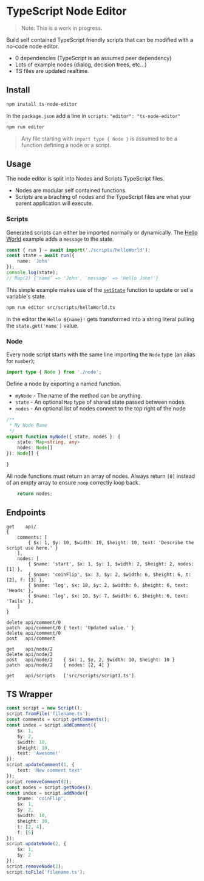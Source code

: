 # TypeScript Node Editor

> Note: This is a work in progress.

Build self contained TypeScript friendly scripts that can be modified with a no-code node editor.

- 0 dependencies (TypeScript is an assumed peer dependency)
- Lots of example nodes (dialog, decision trees, etc...)
- TS files are updated realtime.

## Install

```bash
npm install ts-node-editor
```

In the `package.json` add a line in `scripts`: `"editor": "ts-node-editor"`

```bash
npm run editor
```

> Any file starting with `import type { Node }` is assumed to be a function defining a node or a script.

## Usage

The node editor is split into Nodes and Scripts TypeScript files.

- Nodes are modular self contained functions.
- Scripts are a braching of nodes and the TypeScript files are what your parent application will execute.

### Scripts

Generated scripts can either be imported normally or dynamically. The [Hello World](./src/scripts/helloWorld.ts) example adds a `message` to the state.

```ts
const { run } = await import('./scripts/helloWorld');
const state = await run({
    name: 'John'
});
console.log(state);
// Map(2) {'name' => 'John', 'message' => 'Hello John!'}
```

This simple example makes use of the [`setState`](./src/nodes/setState.ts) function to update or set a variable's state.

```bash
npm run editor src/scripts/helloWorld.ts
```

In the editor the `Hello ${name}!` gets transformed into a string literal pulling the `state.get('name')` value.

### Node

Every node script starts with the same line importing the `Node` type (an alias for `number`);

```ts
import type { Node } from './node';
```

Define a node by exporting a named function.

- `myNode` - The name of the method can be anything.
- `state` - An optional `Map` type of shared state passed between nodes.
- `nodes` - An optional list of nodes connect to the top right of the node

```ts
/**
 * My Node Name
 */
export function myNode({ state, nodes }: {
    state: Map<string, any>
    nodes: Node[]
}): Node[] {

}
```

All node functions must return an array of nodes. Always return `[0]` instead of an empty array to ensure `noop` correctly loop back.

```ts
    return nodes;
```

## Endpoints

```
get    api/
{
    comments: [
        { $x: 1, $y: 10, $width: 10, $height: 10, text: 'Describe the script use here.' }
    ],
    nodes: [
        { $name: 'start', $x: 1, $y: 1, $width: 2, $height: 2, nodes: [1] },
        { $name: 'coinFlip', $x: 3, $y: 2, $width: 6, $height: 6, t: [2], f: [3] },
        { $name: 'log', $x: 10, $y: 2, $width: 6, $height: 6, text: 'Heads' },
        { $name: 'log', $x: 10, $y: 7, $width: 6, $height: 6, text: 'Tails' },
    ]
}

delete api/comment/0
patch  api/comment/0 { text: 'Updated value.' }
delete api/comment/0
post   api/comment

get    api/node/2
delete api/node/2
post   api/node/2    { $x: 1, $y, 2, $width: 10, $height: 10 }
patch  api/node/2    { nodes: [2, 4] }

get    api/scripts   ['src/scripts/script1.ts']
```

## TS Wrapper

```ts
const script = new Script();
script.fromFile('filename.ts');
const comments = script.getComments();
const index = script.addComment({
    $x: 1,
    $y: 2,
    $width: 10,
    $height: 10,
    text: 'Awesome!'
});
script.updateComment(1, {
    text: 'New comment text'
});
script.removeComment(2);
const nodes = script.getNodes();
const index = script.addNode({
    $name: 'coinFlip',
    $x: 1,
    $y: 2,
    $width: 10,
    $height: 10,
    t: [2, 4],
    f: [5]
});
script.updateNode(2, {
    $x: 1,
    $y: 2
});
script.removeNode(2);
script.toFile('filename.ts');
```